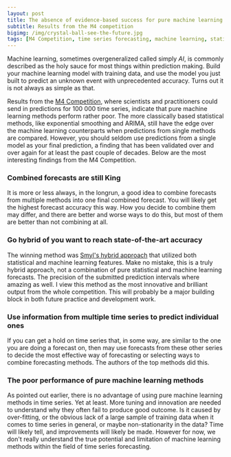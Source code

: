 ```yaml
---
layout: post
title: The absence of evidence-based success for pure machine learning methods in time series forecasting 
subtitle: Results from the M4 competition
bigimg: /img/crystal-ball-see-the-future.jpg
tags: [M4 Competition, time series forecasting, machine learning, statistics]
---
```


Machine learning, sometimes overgeneralized called simply *AI*, is commonly described as the holy sauce for most things within prediction making. Build your machine learning model with training data, and use the model you just built to predict an unknown event with unprecedented accuracy. Turns out it is not always as simple as that.

Results from the [M4 Competition](https://www.sciencedirect.com/science/article/pii/S0169207019301128), where scientists and practitioners could send in predictions for 100 000 time series, indicate that pure machine learning methods perform rather poor. The more classically based statistical methods, like exponential smoothing and ARIMA, still have the edge over the machine learning counterparts when predictions from single methods are compared. However, you should seldom use predictions from a single model as your final prediction, a finding that has been validated over and over again for at least the past couple of decades. Below are the most interesting findings from the M4 Competition.



### Combined forecasts are still King 

It is more or less always, in the longrun, a good idea to combine forecasts from multiple methods into one final combined forecast. You will likely get the highest forecast accuracy this way. How you decide to combine them may differ, and there are better and worse ways to do this, but most of them are better than not combining at all.



### Go hybrid of you want to reach state-of-the-art accuracy 

The winning method was [Smyl's hybrid approach](https://www.sciencedirect.com/science/article/pii/S0169207019301153) that utilized both statistical and machine learning features. Make no mistake, this is a truly hybrid approach, not a combination of pure statistical and machine learning forecasts. The precision of the submitted prediction intervals where amazing as well. I view this method as the most innovative and brilliant output from the whole competition. This will probably be a major building block in both future practice and development work.



### Use information from multiple time series to predict individual ones

If you can get a hold on time series that, in some way, are similar to the one you are doing a forecast on, then may use forecasts from these other series to decide the most effective way of forecasting or selecting ways to combine forecasting methods. The authors of the top methods did this.



### The poor performance of pure machine learning methods

As pointed out earlier, there is no advantage of using pure machine learning methods in time series. Yet at least. More tuning and innovation are needed to understand why they often fail to produce good outcome. Is it caused by over-fitting, or the obvious lack of a large sample of training data when it comes to time series in general, or maybe non-stationarity in the data? Time will likely tell, and improvements will likely be made. However for now, we don't really understand the true potential and limitation of machine learning methods within the field of time series forecasting.